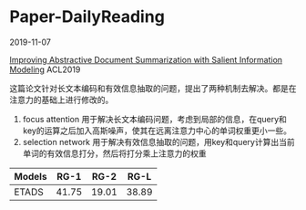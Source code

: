 # Paper-DailyReading
2019-11-07

[Improving Abstractive Document Summarization with Salient Information Modeling](https://www.aclweb.org/anthology/P19-1205.pdf) ACL2019


这篇论文针对长文本编码和有效信息抽取的问题，提出了两种机制去解决。都是在注意力的基础上进行修改的。

1. focus attention 用于解决长文本编码问题，考虑到局部的信息，在query和key的运算之后加入高斯噪声，使其在远离注意力中心的单词权重更小一些。
2. selection network 用于解决有效信息抽取的问题，用key和query计算出当前单词的有效信息打分，然后将打分乘上注意力的权重

|Models|RG-1|RG-2|RG-L|
|------|----|----|----|
|ETADS|41.75|19.01|38.89| 
